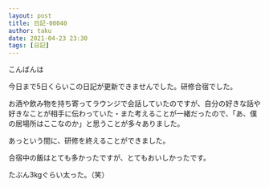 ```yaml
---
layout: post
title: 日記-00040
author: taku
date: 2021-04-23 23:30
tags: [日記]
---
```


こんばんは

今日まで5日くらいこの日記が更新できませんでした。研修合宿でした。

お酒や飲み物を持ち寄ってラウンジで会話していたのですが、自分の好きな話や好きなことが相手に伝わっていた・また考えることが一緒だったので、「あ、僕の居場所はここなのか」と思うことが多々ありました。

あっという間に、研修を終えることができました。

合宿中の飯はとても多かったですが、とてもおいしかったです。

たぶん3kgぐらい太った。（笑）
